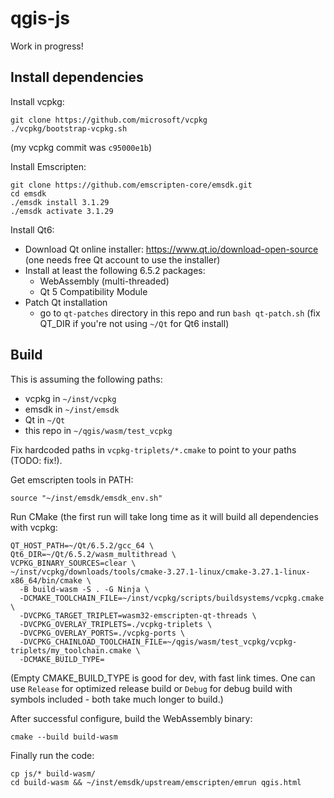 
# qgis-js

Work in progress!

## Install dependencies

Install vcpkg:
```
git clone https://github.com/microsoft/vcpkg
./vcpkg/bootstrap-vcpkg.sh
```
(my vcpkg commit was `c95000e1b`)

Install Emscripten:
```
git clone https://github.com/emscripten-core/emsdk.git
cd emsdk
./emsdk install 3.1.29
./emsdk activate 3.1.29
```

Install Qt6:

- Download Qt online installer: https://www.qt.io/download-open-source (one needs free Qt account to use the installer)
- Install at least the following 6.5.2 packages:
  - WebAssembly (multi-threaded)
  - Qt 5 Compatibility Module
- Patch Qt installation
  - go to `qt-patches` directory in this repo and run `bash qt-patch.sh` (fix QT_DIR if you're not using `~/Qt` for Qt6 install)


## Build

This is assuming the following paths:
- vcpkg in `~/inst/vcpkg`
- emsdk in `~/inst/emsdk`
- Qt in `~/Qt`
- this repo in `~/qgis/wasm/test_vcpkg`

Fix hardcoded paths in `vcpkg-triplets/*.cmake` to point to your paths (TODO: fix!).

Get emscripten tools in PATH:
```
source "~/inst/emsdk/emsdk_env.sh"
```

Run CMake (the first run will take long time as it will build all dependencies with vcpkg:
```
QT_HOST_PATH=~/Qt/6.5.2/gcc_64 \
Qt6_DIR=~/Qt/6.5.2/wasm_multithread \
VCPKG_BINARY_SOURCES=clear \
~/inst/vcpkg/downloads/tools/cmake-3.27.1-linux/cmake-3.27.1-linux-x86_64/bin/cmake \
  -B build-wasm -S . -G Ninja \
  -DCMAKE_TOOLCHAIN_FILE=~/inst/vcpkg/scripts/buildsystems/vcpkg.cmake \
  -DVCPKG_TARGET_TRIPLET=wasm32-emscripten-qt-threads \
  -DVCPKG_OVERLAY_TRIPLETS=./vcpkg-triplets \
  -DVCPKG_OVERLAY_PORTS=./vcpkg-ports \
  -DVCPKG_CHAINLOAD_TOOLCHAIN_FILE=~/qgis/wasm/test_vcpkg/vcpkg-triplets/my_toolchain.cmake \
  -DCMAKE_BUILD_TYPE=
```
(Empty CMAKE_BUILD_TYPE is good for dev, with fast link times. One can use `Release` for optimized
release build or `Debug` for debug build with symbols included - both take much longer to build.)

After successful configure, build the WebAssembly binary:
```
cmake --build build-wasm
```

Finally run the code:
```
cp js/* build-wasm/
cd build-wasm && ~/inst/emsdk/upstream/emscripten/emrun qgis.html
```
